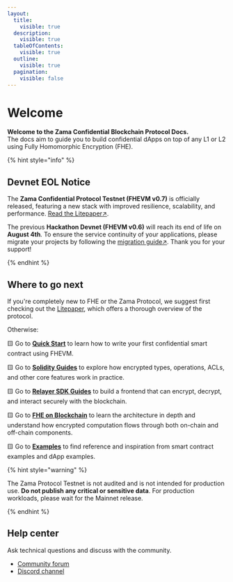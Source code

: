 ```yaml
---
layout:
  title:
    visible: true
  description:
    visible: true
  tableOfContents:
    visible: true
  outline:
    visible: true
  pagination:
    visible: false
---
```


# Welcome

**Welcome to the Zama Confidential Blockchain Protocol Docs.**\
The docs aim to guide you to build confidential dApps on top of any L1 or L2 using Fully Homomorphic Encryption (FHE).

{% hint style="info" %}

## Devnet EOL Notice

The **Zama Confidential Protocol Testnet (FHEVM v0.7)** is officially released, featuring a new stack with improved resilience, scalability, and performance. [Read the Litepaper↗](https://docs.zama.ai/protocol/zama-protocol-litepaper).

The previous **Hackathon Devnet (FHEVM v0.6)** will reach its end of life on **August 4th**.
To ensure the service continuity of your applications, please migrate your projects by following the [migration guide↗](https://docs.zama.ai/protocol/solidity-guides/development-guide/migration).
Thank you for your support!

{% endhint %}



## Where to go next

If you're completely new to FHE or the Zama Protocol, we suggest first checking out the [Litepaper](https://docs.zama.ai/protocol/zama-protocol-litepaper), which offers a thorough overview of the protocol.

Otherwise:

🟨 Go to [**Quick Start**](https://docs.zama.ai/protocol/solidity-guides/getting-started/quick-start-tutorial) to learn how to write your first confidential smart contract using FHEVM.

🟨 Go to [**Solidity Guides**](https://docs.zama.ai/protocol/solidity-guides) to explore how encrypted types, operations, ACLs, and other core features work in practice.

🟨 Go to [**Relayer SDK Guides**](https://docs.zama.ai/protocol/relayer-sdk-guides) to build a frontend that can encrypt, decrypt, and interact securely with the blockchain.

🟨 Go to [**FHE on Blockchain**](architecture/overview.md) to learn the architecture in depth and understand how encrypted computation flows through both on-chain and off-chain components.

🟨 Go to [**Examples**](https://docs.zama.ai/protocol/examples) to find reference and inspiration from smart contract examples and dApp examples.

{% hint style="warning" %}

The Zama Protocol Testnet is not audited and is not intended for production use. **Do not publish any critical or sensitive data**. For production workloads, please wait for the Mainnet release.

{% endhint %}

## Help center

Ask technical questions and discuss with the community.

- [Community forum](https://community.zama.ai/c/fhevm/15)
- [Discord channel](https://discord.com/invite/fhe-org)

